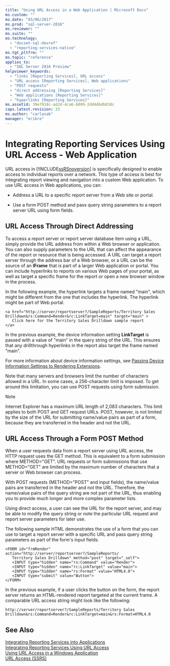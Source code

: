 ```yaml
---
title: "Using URL Access in a Web Application | Microsoft Docs"
ms.custom: ""
ms.date: "03/06/2017"
ms.prod: "sql-server-2016"
ms.reviewer: ""
ms.suite: ""
ms.technology: 
  - "docset-sql-devref"
  - "reporting-services-native"
ms.tgt_pltfrm: ""
ms.topic: "reference"
applies_to: 
  - "SQL Server 2016 Preview"
helpviewer_keywords: 
  - "links [Reporting Services], URL access"
  - "URL access [Reporting Services], Web applications"
  - "POST requests"
  - "direct addressing [Reporting Services]"
  - "Web applications [Reporting Services]"
  - "hyperlinks [Reporting Services]"
ms.assetid: 39e7918c-ad2d-4ca6-b099-2dd4dbdb83dc
caps.latest.revision: 33
ms.author: "carlasab"
manager: "erikre"
---
```

# Integrating Reporting Services Using URL Access - Web Application
  URL access in [!INCLUDE[ssRSnoversion](../../advanced-analytics/r-services/includes/ssrsnoversion-md.md)] is specifically designed to enable access to individual reports over a network. This type of access is best for integrating report viewing and navigation into a custom Web application. To use URL access in Web applications, you can:  
  
-   Address a URL to a specific report server from a Web site or portal.  
  
-   Use a form POST method and pass query string parameters to a report server URL using form fields.  
  
## URL Access Through Direct Addressing  
 To access a report server or report server database item using a URL, simply provide the URL address from within a Web browser or application. You can also supply parameters to the URL that can affect the appearance of the report or resource that is being accessed. A URL can target a report server through the address bar of a Web browser, or a URL can be the source of an **IFrame** that is part of a larger Web application or portal. You can include hyperlinks to reports on various Web pages of your portal, as well as target a specific frame for the report or open a new browser window in the process.  
  
 In the following example, the hyperlink targets a frame named "main", which might be different from the one that includes the hyperlink. The hyperlink might be part of Web portal.  
  
```  
<a href="http://server/reportserver?/SampleReports/Territory Sales   
Drilldown&rs:Command=Render&rc:LinkTarget=main" target="main" >  
   Click here for the Territory Sales Drilldown sample report  
</a>  
```  
  
 In the previous example, the device information setting **LinkTarget** is passed with a value of "main" in the query string of the URL. This ensures that any drillthrough hyperlinks in the report also target the frame named "main".  
  
 For more information about device information settings, see [Passing Device Information Settings to Rendering Extensions](../../reporting-services/report-server-web-service/net-framework/passing-device-information-settings-to-rendering-extensions.md).  
  
 Note that many servers and browsers limit the number of characters allowed in a URL. In some cases, a 256-character limit is imposed. To get around this limitation, you can use POST requests using form submission.  
  
> [!NOTE]  
>  Internet Explorer has a maximum URL length of 2,083 characters. This limit applies to both POST and GET request URLs. POST, however, is not limited by the size of the URL for submitting name/value pairs as part of a form, because they are transferred in the header and not the URL.  
  
## URL Access Through a Form POST Method  
 When a user requests data from a report server using URL access, the HTTP request uses the GET method. This is equivalent to a form submission where METHOD="GET". URL requests or form submissions that use METHOD="GET" are limited by the maximum number of characters that a server or Web browser can process.  
  
 With POST requests (METHOD="POST" and input fields), the name/value pairs are transferred in the header and not the URL. Therefore, the name/value pairs of the query string are not part of the URL, thus enabling you to provide much longer and more complex parameter lists.  
  
 Using direct access, a user can see the URL for the report server, and may be able to modify the  query string or note the particular URL request and report server parameters for later use.  
  
 The following sample HTML demonstrates the use of a form that you can use to target a report server with a specific URL and pass query string parameters as part of the form's input fields.  
  
```  
<FORM id="frmRender" action="http://server/reportserver?/SampleReports/  
   Territory Sales Drilldown" method="post" target="_self">  
   <INPUT type="hidden" name="rs:Command" value="Render">   
   <INPUT type="hidden" name="rc:LinkTarget" value="main">  
   <INPUT type="hidden" name="rs:Format" value="HTML4.0">  
   <INPUT type="submit" value="Button">  
</FORM>  
```  
  
 In the previous example, if a user clicks the button on the form, the report server returns an HTML-rendered report targeted at the current frame. A comparable URL access string might look like the following:  
  
```  
http://server/reportserver?/SampleReports/Territory Sales   
Drilldown&rs:Command=Render&rc:LinkTarget=main&rs:Format=HTML4.0  
```  
  
## See Also  
 [Integrating Reporting Services into Applications](../../reporting-services/application-integration/integrating-reporting-services-into-applications.md)   
 [Integrating Reporting Services Using URL Access](../../reporting-services/application-integration/integrating-reporting-services-using-url-access.md)   
 [Using URL Access in a Windows Application](../../reporting-services/application-integration/integrating-reporting-services-using-url-access-windows-application.md)   
 [URL Access &#40;SSRS&#41;](../../reporting-services/url-access-ssrs.md)  
  
  